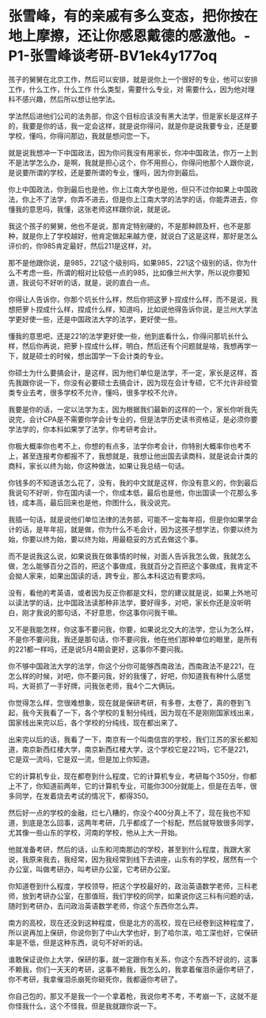 # 张雪峰，有的亲戚有多么变态，把你按在地上摩擦，还让你感恩戴德的感激他。-P1-张雪峰谈考研-BV1ek4y177oq

孩子的舅舅在北京工作，然后可以安排，就是说你上一个很好的专业，他可以安排工作，什么工作，什么工作 什么类型，需要什么专业，对 需要什么，因为他对理科不感兴趣，然后所以想让他学法。

学法然后进他们公司的法务部，你这个目标应该没有黑大法学，但是家长是这样子的，我要是你的话，我一定会这样，就是说你得问，就是你是说我要专业，还是要学校，懂吗，你得问那边，我就是想问您一下。

就是说我想冲一下中国政法，因为你问我没有用家长，你冲中国政法，你万一上到不是法学怎么办，是啊，我就是担心这个，你不用担心，你得问他那个人跟你说，是说要所谓的学校，还是要所谓的专业，懂吗，因为你到最后。

你上中国政法，你到最后也是他，你上江南大学也是他，但只不过你如果上中国政法，你上不了法学，你弄不进去，但是你上江南大学的法学的话，你能弄进去，你懂我的意思吗，我懂，这张老师这样跟你说，就是说。

我这个孩子的舅舅，他也不是说，那肯定特别硬的，不是那种顾及杆，也不是那种，就是你上了学校越好，他肯定做起来越方便，就说白了这是这样，那好是怎么评价的，你985肯定最好，然后211是这样，对。

那不是他跟你说，是985，221这个级别吗，如果985，221这个级别的话，你为什么不考虑一些，所谓的相对比较低一点的985，比如像兰州大学，所以说你要知道，我说句不好听的话，就是，说的直白一点。

你得让人告诉你，你那个坑长什么样，然后你把这萝卜捏成什么样，而不是说，我想把萝卜捏成什么样，捏成什么样，知道吗，比如说他得告诉你说，是兰州大学法学更好使一些，还是中国政法大学的法学，更好使一些。

懂我的意思吧，还是221的法学更好使一些，他到底看什么，你得问那坑长什么样，然后你再说，把萝卜捏成什么样，明白，然后还有个问题就是啥，我想再学一下，就是硕士的时候，想出国学一下会计类的专业。

你硕士为什么要搞会计，是这样，因为他们单位是法学，不一定，家长是这样，首先我跟你说一下，你没有必要硕士去搞会计，因为现在会计专硕，它不允许非经管类专业去考，很多学校不允许，懂吗，很多学校不允许。

我要是你的话，一定以法学为主，因为根据我们最新的这样的一个，家长你听我先说完，会计CPA是不需要你学会计专业的，但是法学历史读书资格证，是必须你要学法学的，你本科如果学了法学，你考研考会计。

你极大概率你也考不上，你想的有点多，法学你考会计，你特别大概率你也考不上，甚至连报考你都报不了，我想就是，我想让他出国去读商科，就是说会计类的商科，家长以终为始，你这种做法，如果让我总结一句话。

你钱多的不知道该怎么花了，没有，我的中文就是这样，你没有意义的，你到最后我说句不好听，你在国内读一个，你成本低，最后也是他，你出国读一个花那么多钱，成本高，最后回来也是他，你图什么，我没说完。

我插一句话，就是说他们单位法律的法务部，可能不一定每年招，但是你如果学会计的话，是年年招，就是做，你为什么不毛会计，因为这孩子想学法，你要以终为始，你要以终为始，要以终为始，用最稳妥的方式去做这个事。

而不是说我这么说，如果说我在做事情的时候，对面人告诉我怎么做，我就怎么做，怎么能够百分之百的，把这个事做成，我就百分之百把这个事做成，我肯定不会拗人家来，如果出国读的话，跨专业，那么本科这边有要求吗。

没有，看他的考英语，或者因为反正你都是文科，您的建议就是说，如果上外地可以读法学的话，比中国政法读那种非法学，要好得多，对吧，家长你还是没听明白，刚才我说的那句话，不好意思，你这事你问我干嘛。

又不是我能怎样，你这事不要问我，你要，如果说北交大的法学，您认为怎么样，不是你不要问我，我还是那句话，你不要问我，他在他们那种单位的眼里，是所有的221都一样吗，还是说5月4期会更好，这事你不要问我。

你不够中国政法大学的法学，你这个分你可能够西南政法，西南政法不是221，在怎么样的时候，对吧，你不要问我，好的我懂了，好吧，你知道我有种什么感觉吗，大哥抓了一手好牌，问我张老师，我4个二大俩玩。

你觉得怎么样，您很难想象，现在就是保研考研，有多卷，太卷了，真的卷到飞起，我今天我看了一下，各个学校的复制分纯线，因为现在不是刚刚国家线出来，国家线出来完以后，各个学校的分纯线，现在都出来了。

出来完以后的话，我看了一下，南京有一个叫南信宫的学校，我们江苏的家长都知道，南京新西红楼大学，南京新西红楼大学，这个学校它是221吗，它不是221，它是双一流吗，它是双一流，但是加上你知道。

它的计算机专业，现在都卷到什么程度，它的计算机专业，考研每个350分，你都上不了，你知道前两年，它的计算机专业，可能你300分就能上，但是在去年，很多同学，在发着烧去考试的情况下，都得350。

然后好一点的学校的金融，烂七八糟的，你没个400分真上不了，现在我也不知道，到底是怎么回事，这两年考研，几乎都成了一个标配，然后就导致很多同学，尤其像一些山东的学校，河南的学校，他从上大一开始。

他就准备考研，然后的话，山东和河南那边的学校，甚至到什么程度，我跟大家说，我原来我去，我经常，因为我经常到线下去讲座，山东有的学校，居然有一个办公室，叫做考研办，叫考研办公室，它考研办公室。

你知道卷到什么程度，学校领导，把这个学校最好的，政治英语数学老师，三科老师，放到考研办公室，在那值班，我们学校的同学，如果说你这三科有问题的话，随时到考研办，去问政治英语数学老师，你这个东西你怎么弄。

南方的高校，现在还没到这种程度，但是北方的高校，现在已经卷到这种程度了，所以说再加上保研，你说你到了中山大学也好，到了哈尔滨，哈工深也好，它保研率是不低，但是这种东西，说句不好听的话。

谁敢保证说你上大学，保研的事，就一定跟你有关系，你这个东西不好说的，这事不赖我，你们一天天的考研，这事不赖我，我怎么的，我拿着催泪杀逼你考研了，你不考研，我拿催泪杀崩死你砸死你，我都逼你考研了。

你自己包的，那又不是我一个一个拿着枪，我说你考不考，不考崩一下，这就不是你怪我什么，这个不怪我，但是我就跟你说一下。